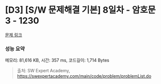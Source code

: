 # [D3] [S/W 문제해결 기본] 8일차 - 암호문3 - 1230 

[문제 링크](https://swexpertacademy.com/main/code/problem/problemDetail.do?contestProbId=AV14zIwqAHwCFAYD) 

### 성능 요약

메모리: 81,616 KB, 시간: 357 ms, 코드길이: 1,714 Bytes



> 출처: SW Expert Academy, https://swexpertacademy.com/main/code/problem/problemList.do